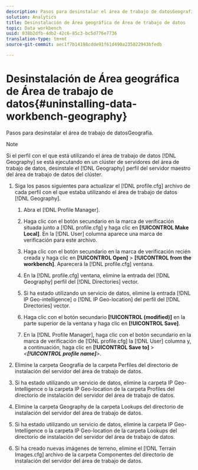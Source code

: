 ```yaml
---
description: Pasos para desinstalar el área de trabajo de datosGeografía.
solution: Analytics
title: Desinstalación de Área geográfica de Área de trabajo de datos
topic: Data workbench
uuid: 038b2dfb-4db2-42c6-85c3-bc5d776e7736
translation-type: tm+mt
source-git-commit: aec1f7b14198cdde91f61d490a235022943bfedb

---
```



# Desinstalación de Área geográfica de Área de trabajo de datos{#uninstalling-data-workbench-geography}

Pasos para desinstalar el área de trabajo de datosGeografía.

>[!NOTE]
>
>Si el perfil con el que está utilizando el área de trabajo de datos [!DNL Geography] se está ejecutando en un clúster de servidores del área de trabajo de datos, desinstale el [!DNL Geography] perfil del servidor maestro del área de trabajo de datos del clúster.

1. Siga los pasos siguientes para actualizar el [!DNL profile.cfg] archivo de cada perfil con el que estaba utilizando el área de trabajo de datos [!DNL Geography].

   1. Abra el [!DNL Profile Manager].
   1. Haga clic con el botón secundario en la marca de verificación situada junto a [!DNL profile.cfg] y haga clic en **[!UICONTROL Make Local]**. En la [!DNL User] columna aparece una marca de verificación para este archivo.

   1. Haga clic con el botón secundario en la marca de verificación recién creada y haga clic en **[!UICONTROL Open]** > **[!UICONTROL from the workbench]**. Aparecerá la [!DNL profile.cfg] ventana.

   1. En la [!DNL profile.cfg] ventana, elimine la entrada del [!DNL Geography] perfil del [!DNL Directories] vector.

   1. Si ha estado utilizando un servicio de datos, elimine la entrada [!DNL IP Geo-intelligence] o [!DNL IP Geo-location] del perfil del [!DNL Directories] vector.

   1. Haga clic con el botón secundario **[!UICONTROL (modified)]** en la parte superior de la ventana y haga clic en **[!UICONTROL Save]**.

   1. En la [!DNL Profile Manager], haga clic con el botón secundario en la marca de verificación de [!DNL profile.cfg] la [!DNL User] columna y, a continuación, haga clic en **[!UICONTROL Save to]** > *&lt;**[!UICONTROL profile name]**>*.

1. Elimine la carpeta Geografía de la carpeta Perfiles del directorio de instalación del servidor del área de trabajo de datos.
1. Si ha estado utilizando un servicio de datos, elimine la carpeta IP Geo-Intelligence o la carpeta IP Geo-location de la carpeta Profiles del directorio de instalación del servidor del área de trabajo de datos.
1. Elimine la carpeta Geography de la carpeta Lookups del directorio de instalación del servidor del área de trabajo de datos.
1. Si ha estado utilizando un servicio de datos, elimine la carpeta IP Geo-Intelligence o la carpeta IP Geo-location de la carpeta Lookups del directorio de instalación del servidor del área de trabajo de datos.
1. Si ha creado nuevas imágenes de terreno, elimine el [!DNL Terrain Images.cfg] archivo de la carpeta Componentes del directorio de instalación del servidor del área de trabajo de datos.
